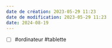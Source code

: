 ```yaml
---
date de création: 2023-05-29 11:23
date de modification: 2023-05-29 11:23
date: 2024-08-19
---
```

- [ ] #ordinateur #tablette 